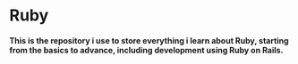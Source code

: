 # Ruby
#### This is the repository i use to store everything i learn about Ruby, starting from the basics to advance, including development using Ruby on Rails.
